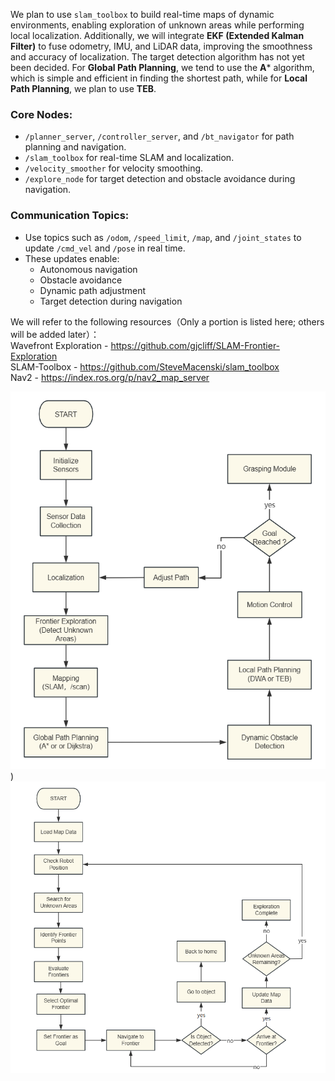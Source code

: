 
We plan to use `slam_toolbox` to build real-time maps of dynamic environments, enabling exploration of unknown areas while performing local localization. Additionally, we will integrate **EKF (Extended Kalman Filter)** to fuse odometry, IMU, and LiDAR data, improving the smoothness and accuracy of localization. The target detection algorithm has not yet been decided. For **Global Path Planning**, we tend to use the **A*** algorithm, which is simple and efficient in finding the shortest path, while for **Local Path Planning**, we plan to use **TEB**.

### Core Nodes:
- `/planner_server`, `/controller_server`, and `/bt_navigator` for path planning and navigation.
- `/slam_toolbox` for real-time SLAM and localization.
- `/velocity_smoother` for velocity smoothing.
- `/explore_node` for target detection and obstacle avoidance during navigation.

### Communication Topics:
- Use topics such as `/odom`, `/speed_limit`, `/map`, and `/joint_states` to update `/cmd_vel` and `/pose` in real time.
- These updates enable:
  - Autonomous navigation
  - Obstacle avoidance
  - Dynamic path adjustment
  - Target detection during navigation


We will refer to the following resources（Only a portion is listed here; others will be added later）：  
Wavefront Exploration - https://github.com/gjcliff/SLAM-Frontier-Exploration  
SLAM-Toolbox - https://github.com/SteveMacenski/slam_toolbox  
Nav2 - https://index.ros.org/p/nav2_map_server

![GitHub Logo](https://github.com/CMX-9/Team5-Mobile_Grasping_Robot/blob/main/Images/navigation_1.png))
![GitHub Logo](https://github.com/CMX-9/Team5-Mobile_Grasping_Robot/blob/main/Images/navigation_2.png)


